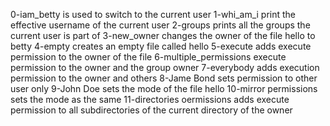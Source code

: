 0-iam_betty is used to switch to the current user
1-whi_am_i print the effective username of the current user
2-groups prints all the groups the current user is part of
3-new_owner changes the owner of the file hello to betty
4-empty creates an empty file called hello
5-execute adds execute permission to the owner of the file
6-multiple_permissions execute permission to the owner and the group owner
7-everybody adds execution permission to the owner and others
8-Jame Bond sets permission to other user only
9-John Doe sets the mode of the file hello
10-mirror permissions sets the mode as the same
11-directories oermissions adds execute permission to all subdirectories of the current directory of the owner 
